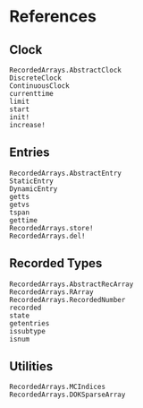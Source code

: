 # References

## Clock

```@docs
RecordedArrays.AbstractClock
DiscreteClock
ContinuousClock
currenttime
limit
start
init!
increase!
```

## Entries

```@docs
RecordedArrays.AbstractEntry
StaticEntry
DynamicEntry
getts
getvs
tspan
gettime
RecordedArrays.store!
RecordedArrays.del!
```

## Recorded Types

```@docs
RecordedArrays.AbstractRecArray
RecordedArrays.RArray
RecordedArrays.RecordedNumber
recorded
state
getentries
issubtype
isnum
```

## Utilities

```@docs
RecordedArrays.MCIndices
RecordedArrays.DOKSparseArray
```
